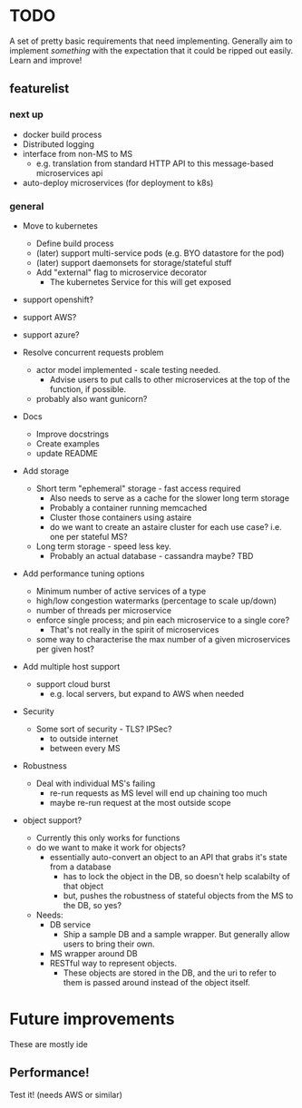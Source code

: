 # TODO

A set of pretty basic requirements that need implementing.
Generally aim to implement *something* with the expectation that it could be ripped out easily.
Learn and improve!


## featurelist

### next up
- docker build process
- Distributed logging
- interface from non-MS to MS
    - e.g. translation from standard HTTP API to this message-based microservices api
- auto-deploy microservices (for deployment to k8s)

### general
- Move to kubernetes
    - Define build process
    - (later) support multi-service pods (e.g. BYO datastore for the pod)
    - (later) support daemonsets for storage/stateful stuff
    - Add "external" flag to microservice decorator
        - The kubernetes Service for this will get exposed
- support openshift?
- support AWS?
- support azure?

- Resolve concurrent requests problem
    - actor model implemented - scale testing needed.
        - Advise users to put calls to other microservices at the top of the function, if possible.
    - probably also want gunicorn?

- Docs
    - Improve docstrings
    - Create examples
    - update README

- Add storage
    - Short term "ephemeral" storage - fast access required
        - Also needs to serve as a cache for the slower long term storage
        - Probably a container running memcached
        - Cluster those containers using astaire
        - do we want to create an astaire cluster for each use case? i.e. one per stateful MS?
    - Long term storage - speed less key.
        - Probably an actual database - cassandra maybe? TBD
- Add performance tuning options
    - Minimum number of active services of a type
    - high/low congestion watermarks (percentage to scale up/down)
    - number of threads per microservice
    - enforce single process; and pin each microservice to a single core?
        - That's not really in the spirit of microservices
    - some way to characterise the max number of a given microservices per given host?
- Add multiple host support
    - support cloud burst
        - e.g. local servers, but expand to AWS when needed

- Security
    - Some sort of security - TLS? IPSec?
        - to outside internet
        - between every MS
- Robustness
    - Deal with individual MS's failing
        - re-run requests as MS level will end up chaining too much
        - maybe re-run request at the most outside scope
- object support?
    - Currently this only works for functions
    - do we want to make it work for objects?
        - essentially auto-convert an object to an API that grabs it's state from a database
            - has to lock the object in the DB, so doesn't help scalabilty of that object
            - but, pushes the robustness of stateful objects from the MS to the DB, so yes?
    - Needs:
        - DB service
            - Ship a sample DB and a sample wrapper. But generally allow users to bring their own.
        - MS wrapper around DB
        - RESTful way to represent objects.
            - These objects are stored in the DB, and the uri to refer to them is passed around instead of the object itself.

# Future improvements
These are mostly ide


## Performance!
Test it! (needs AWS or similar)

